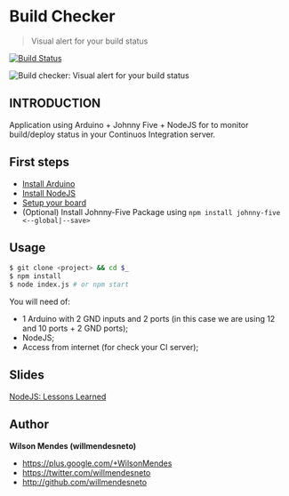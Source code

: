 # Build Checker

> Visual alert for your build status

[![Build Status](https://travis-ci.org/willmendesneto/build-checker.png?branch=master)](https://travis-ci.org/willmendesneto/build-checker)

![Build checker: Visual alert for your build status](build-checker.png)

## INTRODUCTION

Application using Arduino + Johnny Five + NodeJS for to monitor build/deploy status in your Continuos Integration server.


## First steps

- [Install Arduino](https://www.arduino.cc/en/Main/Software)
- [Install NodeJS](https://nodejs.org/en/download/)
- [Setup your board](http://johnny-five.io/platform-support/)
- (Optional) Install Johnny-Five Package using ```npm install johnny-five <--global|--save>```


## Usage

```bash
$ git clone <project> && cd $_
$ npm install
$ node index.js # or npm start
```

You will need of:
- 1 Arduino with 2 GND inputs and 2 ports (in this case we are using 12 and 10 ports + 2 GND ports);
- NodeJS;
- Access from internet (for check your CI server);


## Slides

[NodeJS: Lessons Learned](http://slides.com/willmendesneto/nodejs-lessons-learned#/)

## Author

**Wilson Mendes (willmendesneto)**
+ <https://plus.google.com/+WilsonMendes>
+ <https://twitter.com/willmendesneto>
+ <http://github.com/willmendesneto>
